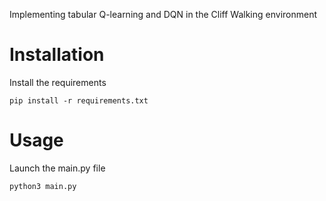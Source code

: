 Implementing tabular Q-learning and DQN in the Cliff Walking environment

# Installation
Install the requirements
```
pip install -r requirements.txt
```

# Usage
Launch the main.py file
```
python3 main.py
```